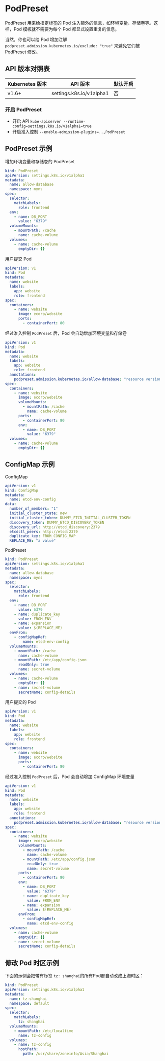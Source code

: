 # PodPreset

PodPreset 用来给指定标签的 Pod 注入额外的信息，如环境变量、存储卷等。这样，Pod 模板就不需要为每个 Pod 都显式设置重复的信息。

当然，你也可以给 Pod 增加注解 `podpreset.admission.kubernetes.io/exclude: "true"` 来避免它们被 PodPreset 修改。

## API 版本对照表

| Kubernetes 版本 | API 版本                 | 默认开启 |
| --------------- | ------------------------ | -------- |
| v1.6+           | settings.k8s.io/v1alpha1 | 否       |

### 开启 PodPreset

- 开启 API `kube-apiserver --runtime-config=settings.k8s.io/v1alpha1=true`
- 开启准入控制 `--enable-admission-plugins=..,PodPreset`

## PodPreset 示例

增加环境变量和存储卷的 PodPreset

```yaml
kind: PodPreset
apiVersion: settings.k8s.io/v1alpha1
metadata:
  name: allow-database
  namespace: myns
spec:
  selector:
    matchLabels:
      role: frontend
  env:
    - name: DB_PORT
      value: "6379"
  volumeMounts:
    - mountPath: /cache
      name: cache-volume
  volumes:
    - name: cache-volume
      emptyDir: {}
```

用户提交 Pod

```yaml
apiVersion: v1
kind: Pod
metadata:
  name: website
  labels:
    app: website
    role: frontend
spec:
  containers:
    - name: website
      image: ecorp/website
      ports:
        - containerPort: 80
```

经过准入控制 `PodPreset` 后，Pod 会自动增加环境变量和存储卷

```yaml
apiVersion: v1
kind: Pod
metadata:
  name: website
  labels:
    app: website
    role: frontend
  annotations:
    podpreset.admission.kubernetes.io/allow-database: "resource version"
spec:
  containers:
    - name: website
      image: ecorp/website
      volumeMounts:
        - mountPath: /cache
          name: cache-volume
      ports:
        - containerPort: 80
      env:
        - name: DB_PORT
          value: "6379"
  volumes:
    - name: cache-volume
      emptyDir: {}
```

## ConfigMap 示例

ConfigMap

```yaml
apiVersion: v1
kind: ConfigMap
metadata:
  name: etcd-env-config
data:
  number_of_members: "1"
  initial_cluster_state: new
  initial_cluster_token: DUMMY_ETCD_INITIAL_CLUSTER_TOKEN
  discovery_token: DUMMY_ETCD_DISCOVERY_TOKEN
  discovery_url: http://etcd_discovery:2379
  etcdctl_peers: http://etcd:2379
  duplicate_key: FROM_CONFIG_MAP
  REPLACE_ME: "a value"
```

PodPreset

```yaml
kind: PodPreset
apiVersion: settings.k8s.io/v1alpha1
metadata:
  name: allow-database
  namespace: myns
spec:
  selector:
    matchLabels:
      role: frontend
  env:
    - name: DB_PORT
      value: 6379
    - name: duplicate_key
      value: FROM_ENV
    - name: expansion
      value: $(REPLACE_ME)
  envFrom:
    - configMapRef:
        name: etcd-env-config
  volumeMounts:
    - mountPath: /cache
      name: cache-volume
    - mountPath: /etc/app/config.json
      readOnly: true
      name: secret-volume
  volumes:
    - name: cache-volume
      emptyDir: {}
    - name: secret-volume
      secretName: config-details
```

用户提交的 Pod

```yaml
apiVersion: v1
kind: Pod
metadata:
  name: website
  labels:
    app: website
    role: frontend
spec:
  containers:
    - name: website
      image: ecorp/website
      ports:
        - containerPort: 80
```

经过准入控制 `PodPreset` 后，Pod 会自动增加 ConfigMap 环境变量

```yaml
apiVersion: v1
kind: Pod
metadata:
  name: website
  labels:
    app: website
    role: frontend
  annotations:
    podpreset.admission.kubernetes.io/allow-database: "resource version"
spec:
  containers:
    - name: website
      image: ecorp/website
      volumeMounts:
        - mountPath: /cache
          name: cache-volume
        - mountPath: /etc/app/config.json
          readOnly: true
          name: secret-volume
      ports:
        - containerPort: 80
      env:
        - name: DB_PORT
          value: "6379"
        - name: duplicate_key
          value: FROM_ENV
        - name: expansion
          value: $(REPLACE_ME)
      envFrom:
        - configMapRef:
          name: etcd-env-config
  volumes:
    - name: cache-volume
      emptyDir: {}
    - name: secret-volume
      secretName: config-details
```

## 修改 Pod 时区示例

下面的示例会把带有标签 `tz: shanghai`的所有Pod都自动改成上海时区：

```yaml
kind: PodPreset
apiVersion: settings.k8s.io/v1alpha1
metadata:
  name: tz-shanghai
  namespace: default
spec:
  selector:
    matchLabels:
      tz: shanghai
  volumeMounts:
    - mountPath: /etc/localtime
      name: tz-config
  volumes:
    - name: tz-config
      hostPath:
        path: /usr/share/zoneinfo/Asia/Shanghai
```

